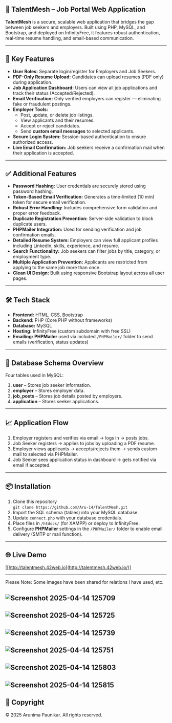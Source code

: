 ## 📌 TalentMesh – Job Portal Web Application

**TalentMesh** is a secure, scalable web application that bridges the gap between job seekers and employers. Built using PHP, MySQL, and Bootstrap, and deployed on InfinityFree, it features robust authentication, real-time resume handling, and email-based communication.

---

## 🚀 Key Features

- **User Roles:** Separate login/register for Employers and Job Seekers.
- **PDF-Only Resume Upload:** Candidates can upload resumes (PDF only) during application.
- **Job Application Dashboard:** Users can view all job applications and track their status (Accepted/Rejected).
- **Email Verification:** Only verified employers can register — eliminating fake or fraudulent postings.
- **Employer Tools:**
  - Post, update, or delete job listings.
  - View applicants and their resumes.
  - Accept or reject candidates.
  - Send **custom email messages** to selected applicants.
- **Secure Login System:** Session-based authentication to ensure authorized access.
- **Live Email Confirmation:** Job seekers receive a confirmation mail when their application is accepted.

---

## ✅ Additional Features

- **Password Hashing:** User credentials are securely stored using password hashing.
- **Token-Based Email Verification:** Generates a time-limited (10 min) token for secure email verification.
- **Robust Error Handling:** Includes comprehensive form validation and proper error feedback.
- **Duplicate Registration Prevention:** Server-side validation to block duplicate users.
- **PHPMailer Integration:** Used for sending verification and job confirmation emails.
- **Detailed Resume System:** Employers can view full applicant profiles including LinkedIn, skills, experience, and resume.
- **Search Functionality:** Job seekers can filter jobs by title, category, or employment type.
- **Multiple Application Prevention:** Applicants are restricted from applying to the same job more than once.
- **Clean UI Design:** Built using responsive Bootstrap layout across all user pages.

---

## 🛠️ Tech Stack

- **Frontend:** HTML, CSS, Bootstrap  
- **Backend:** PHP (Core PHP without frameworks)  
- **Database:** MySQL  
- **Hosting:** InfinityFree (custom subdomain with free SSL)  
- **Emailing:** **PHPMailer** used via included `/PHPMailer/` folder to send emails (verification, status updates)

---

## 📂 Database Schema Overview

Four tables used in MySQL:

1. **user** – Stores job seeker information.
2. **employer** – Stores employer data.
3. **job_posts** – Stores job details posted by employers.
4. **application** – Stores seeker applications.


---

## 📈 Application Flow

1. Employer registers and verifies via email → logs in → posts jobs.  
2. Job Seeker registers → applies to jobs by uploading a PDF resume.  
3. Employer views applicants → accepts/rejects them → sends custom mail to selected via PHPMailer.  
4. Job Seeker sees application status in dashboard → gets notified via email if accepted.

---

## 📦 Installation

1. Clone this repository  
   `git clone https://github.com/Aru-14/TalentMesh.git`
2. Import the SQL schema (tables) into your MySQL database.
3. Update `connect.php` with your database credentials.
4. Place files in `/htdocs/` (for XAMPP) or deploy to InfinityFree.
5. Configure **PHPMailer** settings in the `/PHPMailer/` folder to enable email delivery (SMTP or mail function).

---

## 🌐 Live Demo

[[http://talentmesh.42web.io](http://talentmesh.42web.io/)]

---

Please Note: Some images have been shared for relations I have used, etc.

![Screenshot 2025-04-14 125709](https://github.com/user-attachments/assets/ba033c44-6cb1-4138-a509-b08e8281373c)
---
![Screenshot 2025-04-14 125725](https://github.com/user-attachments/assets/567e3dda-9d3b-4253-8e31-a2e4cc86e0bf)
---
![Screenshot 2025-04-14 125739](https://github.com/user-attachments/assets/c0b50b00-788f-47f4-98d8-ccc7dfabdb6d)
---
![Screenshot 2025-04-14 125751](https://github.com/user-attachments/assets/7cab6320-743e-41c2-8783-d45a397ff134)
---
![Screenshot 2025-04-14 125803](https://github.com/user-attachments/assets/d0aad940-cf22-4969-a85f-1fea11dd6733)
---
![Screenshot 2025-04-14 125815](https://github.com/user-attachments/assets/b4c90146-6391-418b-99ed-d50f154e5272)
---




## 📜 Copyright

© 2025 Arunima Paunikar. All rights reserved.
